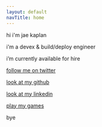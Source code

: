 ```yaml
---
layout: default
navTitle: home
---
```


hi i'm jae kaplan

i'm a devex & build/deploy engineer

i’m currently available for hire

[follow me on twitter](https://twitter.com/jkap)

[look at my github](https://github.com/jkap)

[look at my linkedin](https://www.linkedin.com/in/yrfriendjkap/)

[play my games](https://jkap.itch.io)

bye
